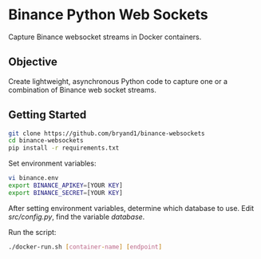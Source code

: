# Binance Python Web Sockets

Capture Binance websocket streams in Docker containers.

## Objective

Create lightweight, asynchronous Python code to capture one or a combination of Binance web socket streams.

## Getting Started

```bash
git clone https://github.com/bryand1/binance-websockets
cd binance-websockets
pip install -r requirements.txt
```

Set environment variables:

```bash
vi binance.env
export BINANCE_APIKEY=[YOUR KEY]
export BINANCE_SECRET=[YOUR KEY]
```

After setting environment variables, determine which database to use.
Edit *src/config.py*, find the variable *database*.

Run the script:

```bash
./docker-run.sh [container-name] [endpoint]
```
